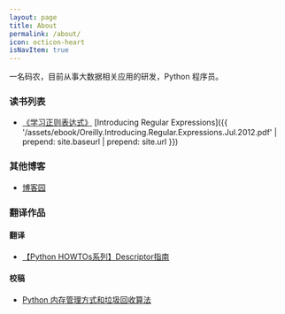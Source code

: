 ```yaml
---
layout: page
title: About
permalink: /about/
icon: octicon-heart
isNavItem: true
---
```


一名码农，目前从事大数据相关应用的研发，Python 程序员。

### 读书列表

- [《学习正则表达式》](http://book.douban.com/subject/22601258/) [Introducing Regular Expressions]({{ '/assets/ebook/Oreilly.Introducing.Regular.Expressions.Jul.2012.pdf' | prepend: site.baseurl | prepend: site.url }})

### 其他博客
- [博客园](http://icejoywoo.cnblogs.com/)

### 翻译作品

#### 翻译
- [【Python HOWTOs系列】Descriptor指南](http://python.jobbole.com/83562/)

#### 校稿
- [Python 内存管理方式和垃圾回收算法](http://python.jobbole.com/82446/)
